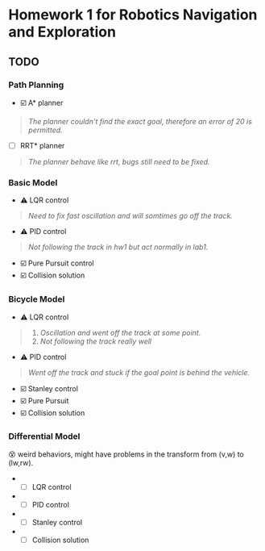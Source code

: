 # Homework 1 for Robotics Navigation and Exploration


## TODO

### Path Planning
- ☑️  A* planner
> *The planner couldn't find the exact goal, therefore an error of 20 is permitted.*
- [ ] RRT* planner
> *The planner behave like rrt, bugs still need to be fixed.*

### Basic Model
- ⚠️ LQR control <br>
> *Need to fix fast oscillation and will somtimes go off the track.*<br>
- ⚠️ PID control <br>
> *Not following the track in hw1 but act normally in lab1.*<br>
- ☑️ Pure Pursuit control <br>
- ☑️ Collision solution <br>

### Bicycle Model
- ⚠️ LQR control<br>
> 1. *Oscillation and went off the track at some point.*<br>
> 2. *Not following the track really well*<br>
- ⚠️ PID control<br>
> *Went off the track and stuck if the goal point is behind the vehicle.*<br>
- ☑️ Stanley control<br>
- ☑️ Pure Pursuit
- ☑️ Collision solution<br>

### Differential Model
😵 weird behaviors, might have problems in the transform from (v,w) to (lw,rw).<br>
- - [ ] LQR control
- - [ ] PID control
- - [ ] Stanley control
- - [ ] Collision solution
